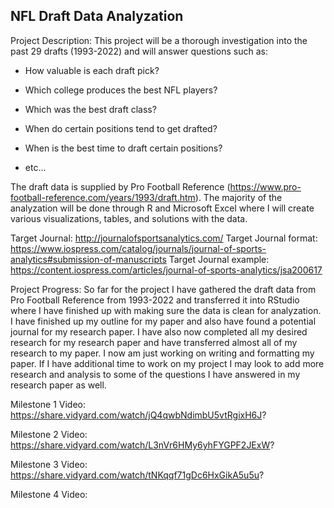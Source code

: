 NFL Draft Data Analyzation
-

Project Description: This project will be a thorough investigation into the past 29 drafts (1993-2022) and will answer questions such as:
   - How valuable is each draft pick?
  
   - Which college produces the best NFL players?
   
   - Which was the best draft class?
   
   - When do certain positions tend to get drafted?
   
   - When is the best time to draft certain positions?
   
   - etc...

The draft data is supplied by Pro Football Reference (https://www.pro-football-reference.com/years/1993/draft.htm). The majority of the analyzation will be done through R and Microsoft Excel where I will create various visualizations, tables, and solutions with the data.

Target Journal:
http://journalofsportsanalytics.com/
Target Journal format:
https://www.iospress.com/catalog/journals/journal-of-sports-analytics#submission-of-manuscripts
Target Journal example:
https://content.iospress.com/articles/journal-of-sports-analytics/jsa200617

Project Progress: So far for the project I have gathered the draft data from Pro Football Reference from 1993-2022 and transferred it into RStudio where I have finished up with making sure the data is clean for analyzation. I have finished up my outline for my paper and also have found a potential journal for my research paper. I have also now completed all my desired research for my research paper and have transferred almost all of my research to my paper. I now am just working on writing and formatting my paper. If I have additional time to work on my project I may look to add more research and analysis to some of the questions I have answered in my research paper as well.

Milestone 1 Video: https://share.vidyard.com/watch/jQ4qwbNdimbU5vtRgixH6J?

Milestone 2 Video: https://share.vidyard.com/watch/L3nVr6HMy6yhFYGPF2JExW?

Milestone 3 Video: https://share.vidyard.com/watch/tNKqqf71gDc6HxGikA5u5u?

Milestone 4 Video: 
